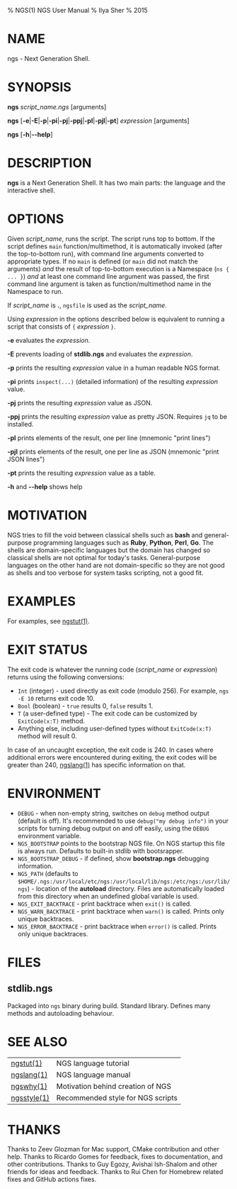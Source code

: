 % NGS(1) NGS User Manual
% Ilya Sher
% 2015

# NAME

ngs - Next Generation Shell.

# SYNOPSIS

**ngs** *script_name.ngs* [arguments]

**ngs** [**-e**|**-E**|**-p**|**-pi**|**-pj**|**-ppj**|**-pl**|**-pjl**|**-pt**] *expression* [arguments]

**ngs** [**-h**|**--help**]

# DESCRIPTION

**ngs** is a Next Generation Shell. It has two main parts: the language and the interactive shell.

# OPTIONS

Given *script_name*, runs the script. The script runs top to bottom. If the script defines `main` function/multimethod, it is automatically invoked (after the top-to-bottom run), with command line arguments converted to appropriate types. If no `main` is defined (or `main` did not match the arguments) *and* the result of top-to-bottom execution is a Namespace (`ns { ... }`) *and* at least one command line argument was passed, the first command line argument is taken as function/multimethod name in the Namespace to run.

If *script_name* is **.**, `ngsfile` is used as the *script_name*.

Using *expression* in the options described below is equivalent to running a script that consists of `{` *expression* `}`.

**-e** evaluates the *expression*.

**-E** prevents loading of **stdlib.ngs** and evaluates the *expression*.

**-p** prints the resulting *expression* value in a human readable NGS format.

**-pi** prints `inspect(...)` (detailed information) of the resulting *expression* value.

**-pj** prints the resulting *expression* value as JSON.

**-ppj** prints the resulting *expression* value as pretty JSON. Requires `jq` to be installed.

**-pl** prints elements of the result, one per line (mnemonic "print lines")

**-pjl** prints elements of the result, one per line as JSON (mnemonic "print JSON lines")

**-pt** prints the resulting *expression* value as a table.

**-h** and **--help** shows help

# MOTIVATION

NGS tries to fill the void between classical shells such as **bash** and general-purpose programming languages such as **Ruby**, **Python**, **Perl**, **Go**. The shells are domain-specific languages but the domain has changed so classical shells are not optimal for today's tasks. General-purpose languages on the other hand are not domain-specific so they are not good as shells and too verbose for system tasks scripting, not a good fit.

# EXAMPLES

For examples, see [ngstut(1)](ngstut.1.md).

# EXIT STATUS

The exit code is whatever the running code (*script_name* or *expression*) returns using the following conversions:

* `Int` (integer) - used directly as exit code (modulo 256). For example, `ngs -E 10` returns exit code 10.
* `Bool` (boolean) - `true` results 0, `false` results 1.
* `T` (a user-defined type) - The exit code can be customized by `ExitCode(x:T)` method.
* Anything else, including user-defined types without `ExitCode(x:T)` method will result 0.

In case of an uncaught exception, the exit code is 240. In cases where additional errors were encountered during exiting, the exit codes will be greater than 240, [ngslang(1)](ngslang.1.md) has specific information on that.

# ENVIRONMENT

* `DEBUG` - when non-empty string, switches on `debug` method output (default is off). It's recommended to use `debug("my debug info")` in your scripts for turning debug output on and off easily, using the `DEBUG` environment variable.
* `NGS_BOOTSTRAP` points to the bootstrap NGS file. On NGS startup this file is always run. Defaults to built-in stdlib with bootsrapper.
* `NGS_BOOTSTRAP_DEBUG` - if defined, show **bootstrap.ngs** debugging information.
* `NGS_PATH` (defaults to `$HOME/.ngs:/usr/local/etc/ngs:/usr/local/lib/ngs:/etc/ngs:/usr/lib/ngs`) - location of the **autoload** directory. Files are automatically loaded from this directory when an undefined global variable is used.
* `NGS_EXIT_BACKTRACE` - print backtrace when `exit()` is called.
* `NGS_WARN_BACKTRACE` - print backtrace when `warn()` is called. Prints only unique backtraces.
* `NGS_ERROR_BACKTRACE` - print backtrace when `error()` is called. Prints only unique backtraces.

# FILES

## stdlib.ngs

Packaged into `ngs` binary during build. Standard library. Defines many methods and autoloading behaviour.

# SEE ALSO

|||
|-|-|
|[ngstut(1)](ngstut.1.md)| NGS language tutorial|
|[ngslang(1)](ngslang.1.md)| NGS language manual|
|[ngswhy(1)](ngswhy.1.md)| Motivation behind creation of NGS|
|[ngsstyle(1)](ngsstyle.1.md)| Recommended style for NGS scripts|


# THANKS

Thanks to Zeev Glozman for Mac support, CMake contribution and other help.
Thanks to Ricardo Gomes for feedback, fixes to documentation, and other contributions.
Thanks to Guy Egozy, Avishai Ish-Shalom and other friends for ideas and feedback.
Thanks to Rui Chen for Homebrew related fixes and GitHub actions fixes.
